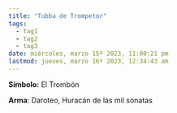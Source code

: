 ```yaml
---
title: "Tubba de Trompetor"
tags:
  - tag1
  - tag2
  - tag3
date: miércoles, marzo 15º 2023, 11:00:21 pm
lastmod: jueves, marzo 16º 2023, 12:34:43 am
---
```


**Símbolo:** El Trombón

**Arma**: Daroteo, Huracán de las mil sonatas
